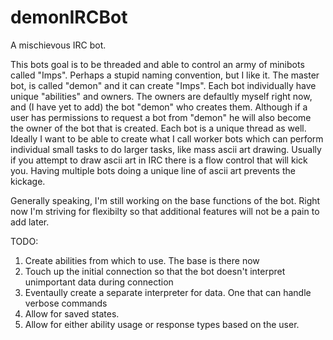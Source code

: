 # demonIRCBot
A mischievous IRC bot.

This bots goal is to be threaded and able to control an army of minibots called "Imps". Perhaps a stupid naming convention, but I like it.
The master bot, is called "demon" and it can create "Imps". Each bot individually have unique "abilities" and owners.
The owners are defaultly myself right now, and (I have yet to add) the bot "demon" who creates them. Although if a user has permissions
to request a bot from "demon" he will also become the owner of the bot that is created. Each bot is a unique thread as well.
Ideally I want to be able to create what I call worker bots which can perform individual small tasks to do larger tasks, like
mass ascii art drawing. Usually if you attempt to draw ascii art in IRC there is a flow control that will kick you. Having
multiple bots doing a unique line of ascii art prevents the kickage.

Generally speaking, I'm still working on the base functions of the bot. Right now I'm striving for flexibilty so that additional
features will not be a pain to add later.

TODO:
  1. Create abilities from which to use. The base is there now
  2. Touch up the initial connection so that the bot doesn't interpret unimportant data during connection
  3. Eventaully create a separate interpreter for data. One that can handle verbose commands
  4. Allow for saved states.
  5. Allow for either ability usage or response types based on the user.
